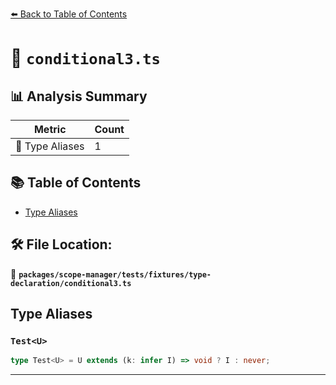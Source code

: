 [⬅️ Back to Table of Contents](../../../../../index.md)

# 📄 `conditional3.ts`

## 📊 Analysis Summary

| Metric | Count |
|--------|-------|
| 📑 Type Aliases | 1 |

## 📚 Table of Contents

- [Type Aliases](#type-aliases)

## 🛠️ File Location:
📂 **`packages/scope-manager/tests/fixtures/type-declaration/conditional3.ts`**

## Type Aliases

### `Test<U>`

```ts
type Test<U> = U extends (k: infer I) => void ? I : never;
```


---